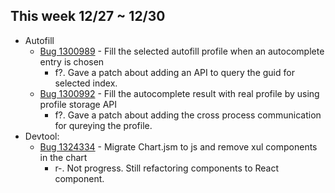 ## This week 12/27 ~ 12/30
* Autofill
    - [Bug 1300989](https://bugzilla.mozilla.org/show_bug.cgi?id=1300989) - Fill the selected autofill profile when an autocomplete entry is chosen
        - f?. Gave a patch about adding an API to query the guid for selected index.
    - [Bug 1300992](https://bugzilla.mozilla.org/show_bug.cgi?id=1300992) -  Fill the autocomplete result with real profile by using profile storage API
        - f?. Gave a patch about adding the cross process communication for qureying the profile.
* Devtool:
    - [Bug 1324334](https://bugzilla.mozilla.org/show_bug.cgi?id=1324334) - Migrate Chart.jsm to js and remove xul components in the chart
        - r-. Not progress. Still refactoring components to React component.
